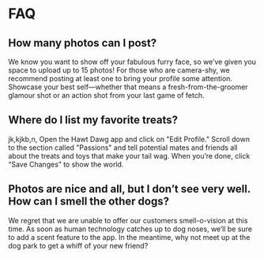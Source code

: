 # FAQ

## How many photos can I post?

We know you want to show off your fabulous furry face, so we’ve given you space to upload up to 15 photos!
For those who are camera-shy, we recommend posting at least one to bring your profile some attention.
Showcase your best self—whether that means a fresh-from-the-groomer glamour shot or an action shot from your last game of fetch.

## Where do I list my favorite treats?
jk,kjkb,n,
Open the Hawt Dawg app and click on "Edit Profile."
Scroll down to the section called "Passions" and tell potential mates and friends all about the treats and toys that make your tail wag.
When you’re done, click “Save Changes” to show the world.

## Photos are nice and all, but I don’t see very well. How can I smell the other dogs?

We regret that we are unable to offer our customers smell-o-vision at this time.
As soon as human technology catches up to dog noses, we’ll be sure to add a scent feature to the app.
In the meantime, why not meet up at the dog park to get a whiff of your new friend?
